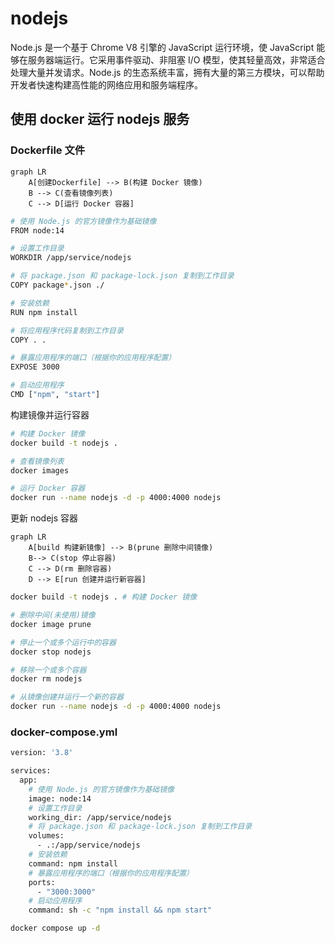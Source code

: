 # nodejs

Node.js 是一个基于 Chrome V8 引擎的 JavaScript 运行环境，使 JavaScript 能够在服务器端运行。它采用事件驱动、非阻塞 I/O 模型，使其轻量高效，非常适合处理大量并发请求。Node.js 的生态系统丰富，拥有大量的第三方模块，可以帮助开发者快速构建高性能的网络应用和服务端程序。

## 使用 docker 运行 nodejs 服务

### Dockerfile 文件

```mermaid
graph LR
    A[创建Dockerfile] --> B(构建 Docker 镜像)
    B --> C(查看镜像列表)
    C --> D[运行 Docker 容器]
```

```bash
# 使用 Node.js 的官方镜像作为基础镜像
FROM node:14

# 设置工作目录
WORKDIR /app/service/nodejs

# 将 package.json 和 package-lock.json 复制到工作目录
COPY package*.json ./

# 安装依赖
RUN npm install

# 将应用程序代码复制到工作目录
COPY . .

# 暴露应用程序的端口（根据你的应用程序配置）
EXPOSE 3000

# 启动应用程序
CMD ["npm", "start"]
```

构建镜像并运行容器

```bash
# 构建 Docker 镜像
docker build -t nodejs .

# 查看镜像列表
docker images

# 运行 Docker 容器
docker run --name nodejs -d -p 4000:4000 nodejs
```

更新 nodejs 容器

```mermaid
graph LR
    A[build 构建新镜像] --> B(prune 删除中间镜像)
    B--> C(stop 停止容器)
    C --> D(rm 删除容器)
    D --> E[run 创建并运行新容器]
```

```bash
docker build -t nodejs . # 构建 Docker 镜像

# 删除中间(未使用)镜像
docker image prune

# 停止一个或多个运行中的容器
docker stop nodejs

# 移除一个或多个容器
docker rm nodejs

# 从镜像创建并运行一个新的容器
docker run --name nodejs -d -p 4000:4000 nodejs
```

### docker-compose.yml

```bash
version: '3.8'

services:
  app:
    # 使用 Node.js 的官方镜像作为基础镜像
    image: node:14
    # 设置工作目录
    working_dir: /app/service/nodejs
    # 将 package.json 和 package-lock.json 复制到工作目录
    volumes:
      - .:/app/service/nodejs
    # 安装依赖
    command: npm install
    # 暴露应用程序的端口（根据你的应用程序配置）
    ports:
      - "3000:3000"
    # 启动应用程序
    command: sh -c "npm install && npm start"
```

```bash
docker compose up -d
```
